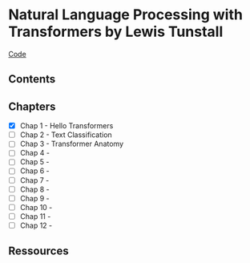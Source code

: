 # Natural Language Processing with Transformers by Lewis Tunstall

[Code](https://github.com/nlp-with-transformers/notebooks)

## Contents




## Chapters

- [X] Chap 1 - Hello Transformers
- [ ] Chap 2 - Text Classification
- [ ] Chap 3 - Transformer Anatomy
- [ ] Chap 4 - 
- [ ] Chap 5 - 
- [ ] Chap 6 - 
- [ ] Chap 7 - 
- [ ] Chap 8 - 
- [ ] Chap 9 - 
- [ ] Chap 10 - 
- [ ] Chap 11 - 
- [ ] Chap 12 - 

## Ressources

